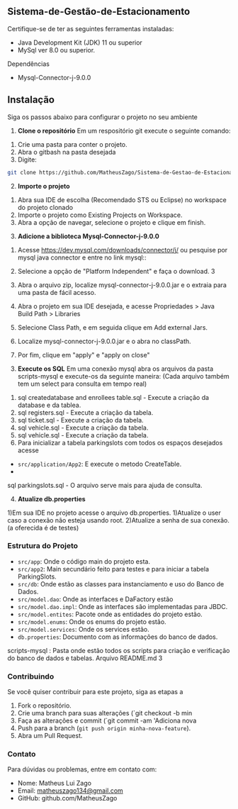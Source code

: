 ## Sistema-de-Gestão-de-Estacionamento

Certifique-se de ter as seguintes ferramentas instaladas:
- Java Development Kit (JDK) 11 ou superior
- MySql ver 8.0 ou superior.

Dependências
- Mysql-Connector-j-9.0.0
  
## Instalação
Siga os passos abaixo para configurar o projeto no seu ambiente

1. **Clone o repositório**
Em um respositório git execute o seguinte comando:

1) Crie uma pasta para conter o projeto.
2) Abra o gitbash na pasta desejada
3) Digite: 
   
 ```bash
 git clone https://github.com/MatheusZago/Sistema-de-Gestao-de-Estacionamento.git
 ```
 
2. **Importe o projeto**

1) Abra sua IDE de escolha (Recomendado STS ou Eclipse)  no workspace do projeto clonado
2) Importe o projeto como Existing Projects on Workspace.
3) Abra a opção de navegar, selecione o projeto e clique em finish.

3. **Adicione a biblioteca Mysql-Connector-j-9.0.0**

1) Acesse https://dev.mysql.com/downloads/connector/j/ ou pesquise por mysql java connector e entre no link mysql::
2) Selecione a opção de "Platform Independent" e faça o download. 3
3) Abra o arquivo zip, localize mysql-connector-j-9.0.0.jar e o extraia para uma pasta de fácil acesso.

4) Abra o projeto em sua IDE desejada, e acesse Propriedades > Java Build Path > Libraries
5) Selecione Class Path, e em seguida clique em Add external Jars.
6) Localize mysql-connector-j-9.0.0.jar e o abra no classPath.
7) Por fim, clique em "apply" e "apply on close"
 
 3. **Execute os SQL**
Em uma conexão mysql abra os arquivos da pasta scripts-mysql e execute-os da seguinte maneira:
(Cada arquivo também tem um select para consulta em tempo real)

1) sql createdatabase and enrollees table.sql - Execute a criação da database e da tablea.
2) sql registers.sql - Execute a criação da tabela.
3) sql ticket.sql - Execute a criação da tabela.
4) sql vehicle.sql - Execute a criação da tabela.
5) sql vehicle.sql - Execute a criação da tabela.
6) Para inicializar a tabela parkingslots com todos os espaços desejados acesse 
* `src/application/App2`: E execute o metodo CreateTable.
* 
sql parkingslots.sql - O arquivo serve mais para ajuda de consulta.


 
 4. **Atualize db.properties**

1)Em sua IDE no projeto acesse o arquivo db.properties.
1)Atualize o user caso a conexão não esteja usando root.
2)Atualize a senha de sua conexão. (a oferecida é de testes)
 
### Estrutura do Projeto
* `src/app`: Onde o código main do projeto esta.
* `src/app2`: Main secundário feito para testes e para iniciar a tabela ParkingSlots.
* `src/db`: Onde estão as classes para instanciamento e uso do Banco de Dados.
* `src/model.dao`: Onde as interfaces e DaFactory estão 
* `src/model.dao.impl`: Onde as interfaces são implementadas para JBDC.
* `src/model.entites`: Pacote onde as entidades do projeto estão.
* `src/model.enums`: Onde os enums do projeto estão.
* `src/model.services`: Onde os services estão.
* `db.properties`: Documento com as informações do banco de dados.

scripts-mysql : Pasta onde estão todos os scripts para criação e verificação do banco de dados e tabelas. 
Arquivo README.md 3

### Contribuindo
Se você quiser contribuir para este projeto, siga as etapas a
1. Fork o repositório.
2. Crie uma branch para suas alterações (`git checkout -b min
3. Faça as alterações e commit (`git commit -am 'Adiciona nova
4. Push para a branch (`git push origin minha-nova-feature`).
5. Abra um Pull Request.

### Contato
Para dúvidas ou problemas, entre em contato com:
* Nome: Matheus Lui Zago
* Email: matheuszago134@gmail.com
* GitHub: github.com/MatheusZago
